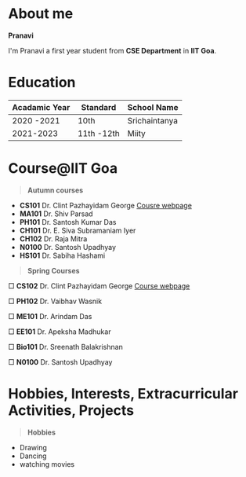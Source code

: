 
# About me
 **Pranavi**
 
I'm Pranavi a first year student from **CSE Department** in **IIT Goa**.

# Education

|    Acadamic Year            |Standard                         | School Name |
|----------------   |-------------------------------|-----------------------------|
| 2020 -2021  |               10th        |  Srichaintanya    |
|  2021-2023 | 11th -12th     |Miity   |
# Course@IIT Goa

> **Autumn courses**
  - **CS101**  Dr. Clint Pazhayidam George  [Cousre webpage](https://clintpgeorge.github.io/cs-101/autumn-2021/)
  - **MA101**  Dr. Shiv Parsad
  - **PH101**  Dr. Santosh Kumar Das
  - **CH101**  Dr. E. Siva Subramaniam Iyer
  - **CH102**  Dr. Raja Mitra
  - **N0100**   Dr. Santosh Upadhyay
  - **HS101**   Dr. Sabiha Hashami

  > **Spring Courses**

  &square; **CS102**   Dr. Clint Pazhayidam George [ Course webpage ](https://clintpgeorge.github.io/cs-102/spring-2023/)
  
  &square; **PH102**  Dr. Vaibhav Wasnik 
  
  &square; **ME101** Dr. Arindam Das
  
  &square;  **EE101**   Dr. Apeksha Madhukar
  
  &square; **Bio101** Dr. Sreenath Balakrishnan
  
  &square; **N0100**  Dr. Santosh Upadhyay
  

# Hobbies, Interests, Extracurricular Activities, Projects

> **Hobbies**


 - Drawing
 - Dancing
 - watching movies




